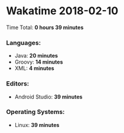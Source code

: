 # Wakatime 2018-02-10

Time Total: **0 hours 39 minutes**

### Languages:
- Java: **20 minutes** 
- Groovy: **14 minutes** 
- XML: **4 minutes** 

### Editors:
- Android Studio: **39 minutes** 

### Operating Systems:
- Linux: **39 minutes** 

